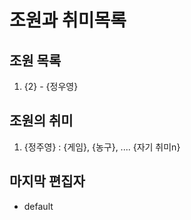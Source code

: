 # 조원과 취미목록
## 조원 목록
1. {2} - {정우영}
## 조원의 취미
1. {정주영} : {게임}, {농구}, .... {자기 취미n}
## 마지막 편집자
- default
